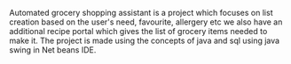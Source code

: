 Automated grocery shopping assistant is a project which focuses on list creation based on the user's need, favourite, allergery etc we also have an additional recipe portal which gives the list of grocery items needed to make it. The project is made using the concepts of java and sql using java swing in Net beans IDE.
